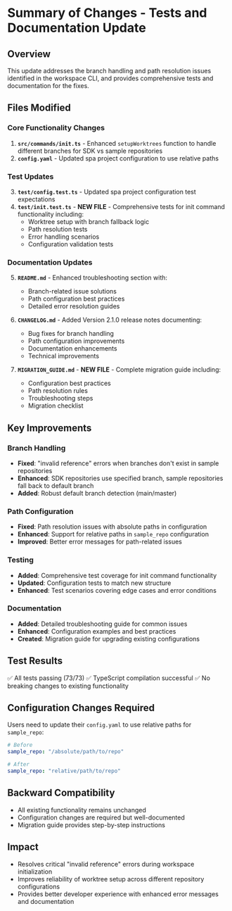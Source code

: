 # Summary of Changes - Tests and Documentation Update

## Overview
This update addresses the branch handling and path resolution issues identified in the workspace CLI, and provides comprehensive tests and documentation for the fixes.

## Files Modified

### Core Functionality Changes
1. **`src/commands/init.ts`** - Enhanced `setupWorktrees` function to handle different branches for SDK vs sample repositories
2. **`config.yaml`** - Updated spa project configuration to use relative paths

### Test Updates
3. **`test/config.test.ts`** - Updated spa project configuration test expectations
4. **`test/init.test.ts`** - **NEW FILE** - Comprehensive tests for init command functionality including:
   - Worktree setup with branch fallback logic
   - Path resolution tests
   - Error handling scenarios
   - Configuration validation tests

### Documentation Updates
5. **`README.md`** - Enhanced troubleshooting section with:
   - Branch-related issue solutions
   - Path configuration best practices
   - Detailed error resolution guides
   
6. **`CHANGELOG.md`** - Added Version 2.1.0 release notes documenting:
   - Bug fixes for branch handling
   - Path configuration improvements
   - Documentation enhancements
   - Technical improvements

7. **`MIGRATION_GUIDE.md`** - **NEW FILE** - Complete migration guide including:
   - Configuration best practices
   - Path resolution rules
   - Troubleshooting steps
   - Migration checklist

## Key Improvements

### Branch Handling
- **Fixed**: "invalid reference" errors when branches don't exist in sample repositories
- **Enhanced**: SDK repositories use specified branch, sample repositories fall back to default branch
- **Added**: Robust default branch detection (main/master)

### Path Configuration
- **Fixed**: Path resolution issues with absolute paths in configuration
- **Enhanced**: Support for relative paths in `sample_repo` configuration
- **Improved**: Better error messages for path-related issues

### Testing
- **Added**: Comprehensive test coverage for init command functionality
- **Updated**: Configuration tests to match new structure
- **Enhanced**: Test scenarios covering edge cases and error conditions

### Documentation
- **Added**: Detailed troubleshooting guide for common issues
- **Enhanced**: Configuration examples and best practices
- **Created**: Migration guide for upgrading existing configurations

## Test Results
✅ All tests passing (73/73)
✅ TypeScript compilation successful
✅ No breaking changes to existing functionality

## Configuration Changes Required
Users need to update their `config.yaml` to use relative paths for `sample_repo`:

```yaml
# Before
sample_repo: "/absolute/path/to/repo"

# After  
sample_repo: "relative/path/to/repo"
```

## Backward Compatibility
- All existing functionality remains unchanged
- Configuration changes are required but well-documented
- Migration guide provides step-by-step instructions

## Impact
- Resolves critical "invalid reference" errors during workspace initialization
- Improves reliability of worktree setup across different repository configurations
- Provides better developer experience with enhanced error messages and documentation

